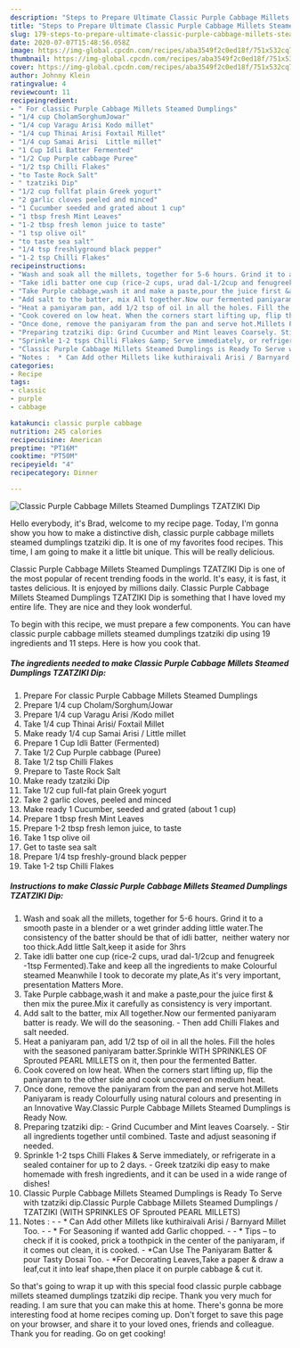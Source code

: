 ```yaml
---
description: "Steps to Prepare Ultimate Classic Purple Cabbage Millets Steamed Dumplings TZATZIKI Dip"
title: "Steps to Prepare Ultimate Classic Purple Cabbage Millets Steamed Dumplings TZATZIKI Dip"
slug: 179-steps-to-prepare-ultimate-classic-purple-cabbage-millets-steamed-dumplings-tzatziki-dip
date: 2020-07-07T15:48:56.058Z
image: https://img-global.cpcdn.com/recipes/aba3549f2c0ed18f/751x532cq70/classic-purple-cabbage-millets-steamed-dumplings-tzatziki-dip-recipe-main-photo.jpg
thumbnail: https://img-global.cpcdn.com/recipes/aba3549f2c0ed18f/751x532cq70/classic-purple-cabbage-millets-steamed-dumplings-tzatziki-dip-recipe-main-photo.jpg
cover: https://img-global.cpcdn.com/recipes/aba3549f2c0ed18f/751x532cq70/classic-purple-cabbage-millets-steamed-dumplings-tzatziki-dip-recipe-main-photo.jpg
author: Johnny Klein
ratingvalue: 4
reviewcount: 11
recipeingredient:
- " For classic Purple Cabbage Millets Steamed Dumplings"
- "1/4 cup CholamSorghumJowar"
- "1/4 cup Varagu Arisi Kodo millet"
- "1/4 cup Thinai Arisi Foxtail Millet"
- "1/4 cup Samai Arisi  Little millet"
- "1 Cup Idli Batter Fermented"
- "1/2 Cup Purple cabbage Puree"
- "1/2 tsp Chilli Flakes"
- "to Taste Rock Salt"
- " tzatziki Dip"
- "1/2 cup fullfat plain Greek yogurt"
- "2 garlic cloves peeled and minced"
- "1 Cucumber seeded and grated about 1 cup"
- "1 tbsp fresh Mint Leaves"
- "1-2 tbsp fresh lemon juice to taste"
- "1 tsp olive oil"
- "to taste sea salt"
- "1/4 tsp freshlyground black pepper"
- "1-2 tsp Chilli Flakes"
recipeinstructions:
- "Wash and soak all the millets, together for 5-6 hours. Grind it to a smooth paste in a blender or a wet grinder adding little water.The consistency of the batter should be that of idli batter,  neither watery nor too thick.Add little Salt,keep it aside for 3hrs"
- "Take idli batter one cup (rice-2 cups, urad dal-1/2cup and fenugreek -1tsp Fermented).Take and keep all the ingredients to make Colourful steamed Meanwhile I took to decorate my plate,As it&#39;s very important, presentation Matters More."
- "Take Purple cabbage,wash it and make a paste,pour the juice first &amp; then mix the puree.Mix it carefully as consistency is very important."
- "Add salt to the batter, mix All together.Now our fermented paniyaram batter is ready. We will do the seasoning. Then add Chilli Flakes and salt needed."
- "Heat a paniyaram pan, add 1/2 tsp of oil in all the holes. Fill the holes with the seasoned paniyaram batter.Sprinkle WITH SPRINKLES OF Sprouted PEARL MILLETS on it, then pour the fermented Batter."
- "Cook covered on low heat. When the corners start lifting up, flip the paniyaram to the other side and cook uncovered on medium heat."
- "Once done, remove the paniyaram from the pan and serve hot.Millets Paniyaram is ready Colourfully using natural colours and presenting in an Innovative Way.Classic Purple Cabbage Millets Steamed Dumplings is Ready Now."
- "Preparing tzatziki dip: Grind Cucumber and Mint leaves Coarsely. Stir all ingredients together until combined. Taste and adjust seasoning if needed."
- "Sprinkle 1-2 tsps Chilli Flakes &amp; Serve immediately, or refrigerate in a sealed container for up to 2 days. Greek tzatziki dip easy to make homemade with fresh ingredients, and it can be used in a wide range of dishes!"
- "Classic Purple Cabbage Millets Steamed Dumplings is Ready To Serve with tzatziki dip.Classic Purple Cabbage Millets Steamed Dumplings / TZATZIKI (WITH SPRINKLES OF Sprouted PEARL MILLETS)"
- "Notes :  * Can Add other Millets like kuthiraivali Arisi / Barnyard Millet Too.  * For Seasoning if wanted add Garlic chopped.  * Tips – to check if it is cooked, prick a toothpick in the center of the paniyaram, if it comes out clean, it is cooked.   *Can Use The Paniyaram Batter &amp; pour Tasty Dosai Too.   *For Decorating Leaves,Take a paper &amp; draw a leaf,cut it into leaf shape,then place it on purple cabbage &amp; cut it."
categories:
- Recipe
tags:
- classic
- purple
- cabbage

katakunci: classic purple cabbage 
nutrition: 245 calories
recipecuisine: American
preptime: "PT16M"
cooktime: "PT50M"
recipeyield: "4"
recipecategory: Dinner

---
```



![Classic Purple Cabbage Millets Steamed Dumplings TZATZIKI Dip](https://img-global.cpcdn.com/recipes/aba3549f2c0ed18f/751x532cq70/classic-purple-cabbage-millets-steamed-dumplings-tzatziki-dip-recipe-main-photo.jpg)

Hello everybody, it's Brad, welcome to my recipe page. Today, I'm gonna show you how to make a distinctive dish, classic purple cabbage millets steamed dumplings tzatziki dip. It is one of my favorites food recipes. This time, I am going to make it a little bit unique. This will be really delicious.



Classic Purple Cabbage Millets Steamed Dumplings TZATZIKI Dip is one of the most popular of recent trending foods in the world. It's easy, it is fast, it tastes delicious. It is enjoyed by millions daily. Classic Purple Cabbage Millets Steamed Dumplings TZATZIKI Dip is something that I have loved my entire life. They are nice and they look wonderful.


To begin with this recipe, we must prepare a few components. You can have classic purple cabbage millets steamed dumplings tzatziki dip using 19 ingredients and 11 steps. Here is how you cook that.

##### The ingredients needed to make Classic Purple Cabbage Millets Steamed Dumplings TZATZIKI Dip:

1. Prepare  For classic Purple Cabbage Millets Steamed Dumplings
1. Prepare 1/4 cup Cholam/Sorghum/Jowar
1. Prepare 1/4 cup Varagu Arisi /Kodo millet
1. Take 1/4 cup Thinai Arisi/ Foxtail Millet
1. Make ready 1/4 cup Samai Arisi / Little millet
1. Prepare 1 Cup Idli Batter (Fermented)
1. Take 1/2 Cup Purple cabbage (Puree)
1. Take 1/2 tsp Chilli Flakes
1. Prepare to Taste Rock Salt
1. Make ready  tzatziki Dip
1. Take 1/2 cup full-fat plain Greek yogurt
1. Take 2 garlic cloves, peeled and minced
1. Make ready 1 Cucumber, seeded and grated (about 1 cup)
1. Prepare 1 tbsp fresh Mint Leaves
1. Prepare 1-2 tbsp fresh lemon juice, to taste
1. Take 1 tsp olive oil
1. Get to taste sea salt
1. Prepare 1/4 tsp freshly-ground black pepper
1. Take 1-2 tsp Chilli Flakes




##### Instructions to make Classic Purple Cabbage Millets Steamed Dumplings TZATZIKI Dip:

1. Wash and soak all the millets, together for 5-6 hours. Grind it to a smooth paste in a blender or a wet grinder adding little water.The consistency of the batter should be that of idli batter,  neither watery nor too thick.Add little Salt,keep it aside for 3hrs
1. Take idli batter one cup (rice-2 cups, urad dal-1/2cup and fenugreek -1tsp Fermented).Take and keep all the ingredients to make Colourful steamed Meanwhile I took to decorate my plate,As it&#39;s very important, presentation Matters More.
1. Take Purple cabbage,wash it and make a paste,pour the juice first &amp; then mix the puree.Mix it carefully as consistency is very important.
1. Add salt to the batter, mix All together.Now our fermented paniyaram batter is ready. We will do the seasoning. - Then add Chilli Flakes and salt needed.
1. Heat a paniyaram pan, add 1/2 tsp of oil in all the holes. Fill the holes with the seasoned paniyaram batter.Sprinkle WITH SPRINKLES OF Sprouted PEARL MILLETS on it, then pour the fermented Batter.
1. Cook covered on low heat. When the corners start lifting up, flip the paniyaram to the other side and cook uncovered on medium heat.
1. Once done, remove the paniyaram from the pan and serve hot.Millets Paniyaram is ready Colourfully using natural colours and presenting in an Innovative Way.Classic Purple Cabbage Millets Steamed Dumplings is Ready Now.
1. Preparing tzatziki dip: - Grind Cucumber and Mint leaves Coarsely. - Stir all ingredients together until combined. Taste and adjust seasoning if needed.
1. Sprinkle 1-2 tsps Chilli Flakes &amp; Serve immediately, or refrigerate in a sealed container for up to 2 days. - Greek tzatziki dip easy to make homemade with fresh ingredients, and it can be used in a wide range of dishes!
1. Classic Purple Cabbage Millets Steamed Dumplings is Ready To Serve with tzatziki dip.Classic Purple Cabbage Millets Steamed Dumplings / TZATZIKI (WITH SPRINKLES OF Sprouted PEARL MILLETS)
1. Notes : -  - * Can Add other Millets like kuthiraivali Arisi / Barnyard Millet Too. -  - * For Seasoning if wanted add Garlic chopped. -  - * Tips – to check if it is cooked, prick a toothpick in the center of the paniyaram, if it comes out clean, it is cooked.  -  *Can Use The Paniyaram Batter &amp; pour Tasty Dosai Too.  -  *For Decorating Leaves,Take a paper &amp; draw a leaf,cut it into leaf shape,then place it on purple cabbage &amp; cut it.




So that's going to wrap it up with this special food classic purple cabbage millets steamed dumplings tzatziki dip recipe. Thank you very much for reading. I am sure that you can make this at home. There's gonna be more interesting food at home recipes coming up. Don't forget to save this page on your browser, and share it to your loved ones, friends and colleague. Thank you for reading. Go on get cooking!
